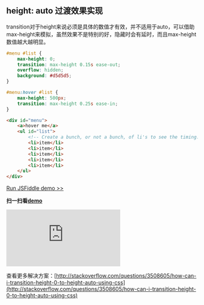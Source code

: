 ## height: auto 过渡效果实现

transition对于height来说必须是具体的数值才有效，并不适用于auto，可以借助max-height来模拟，虽然效果不是特别的好，隐藏时会有延时，而且max-height数值越大越明显。

```css
#menu #list {
    max-height: 0;
    transition: max-height 0.15s ease-out;
    overflow: hidden;
    background: #d5d5d5;
}

#menu:hover #list {
    max-height: 500px;
    transition: max-height 0.25s ease-in;
}
```
```html
<div id="menu">
    <a>hover me</a>
    <ul id="list">
        <!-- Create a bunch, or not a bunch, of li's to see the timing. -->
        <li>item</li>
        <li>item</li>
        <li>item</li>
        <li>item</li>
        <li>item</li>
    </ul>
</div>
```
[Run JSFiddle demo >>](http://jsfiddle.net/thechrisjordan/3Fc7D/23/)

**扫一扫看[demo](http://hingsir.com/demo/height-auto-transition)**

![二维码](http://qr.liantu.com/api.php?w=256&m=10&text=http://hingsir.com/demo/height-auto-transition)

查看更多解决方案：[http://stackoverflow.com/questions/3508605/how-can-i-transition-height-0-to-height-auto-using-css](http://stackoverflow.com/questions/3508605/how-can-i-transition-height-0-to-height-auto-using-css)
